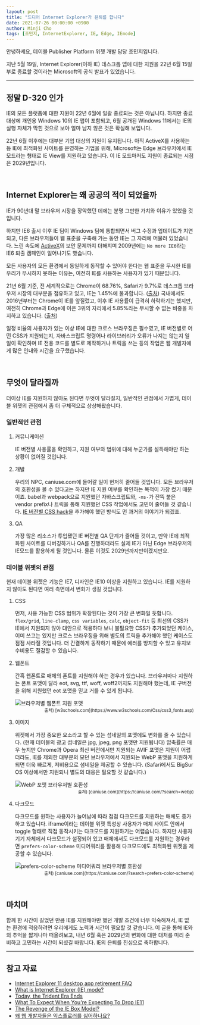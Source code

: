 ```yaml
---
layout: post
title: "드디어 Internet Explorer가 은퇴를 합니다"
date: 2021-07-26 00:00:00 +0900
author: Minji Cho
tags: [조민지, InternetExplorer, IE, Edge, IEmode]
---
```


안녕하세요, 데이블 Publisher Platform 위젯 개발 담당 조민지입니다.

지난 5월 19일, Internet Explorer(이하 IE) 데스크톱 앱에 대한 지원을 22년 6월 15일부로 종료할 것이라는 Microsoft의 공식 발표가 있었습니다.

<hr>

## 정말 D-320 인가

IE의 모든 플랫폼에 대한 지원이 22년 6월에 일괄 종료되는 것은 아닙니다.
하지만 종료 대상에 개인용 Windows 10의 IE 앱이 포함되고, 6월 공개된 Windows 11에서는 IE의 실행 자체가 막힌 것으로 보아 얼마 남지 않은 것은 확실해 보입니다.

22년 6월 이후에는 대부분 기업 대상의 지원이 유지됩니다. 아직 ActiveX를 사용하는 등 IE에 최적화된 사이트를 운영하는 기업을 위해, Microsoft는 Edge 브라우저에서 IE 모드라는 형태로 IE View를 지원하고 있습니다. 이 IE 모드마저도 지원이 종료되는 시점은 2029년입니다.

<br>

## Internet Explorer는 왜 공공의 적이 되었을까

IE가 90년대 말 브라우저 시장을 장악했던 데에는 분명 그만한 가치와 이유가 있었을 것입니다.

하지만 IE6 출시 이후 IE 팀이 Windows 팀에 통합되면서 버그 수정과 업데이트가 지연되고, 다른 브라우저들이 웹 표준을 구축해 가는 동안 IE는 그 자리에 머물러 있었습니다. 느린 속도에 [ActiveX](https://ko.wikipedia.org/wiki/%EC%95%A1%ED%8B%B0%EB%B8%8CX)의 보안 문제까지 더해지며 2009년에는 `No more IE6`라는 IE6 퇴출 캠페인이 일어나기도 했습니다.

모든 사용자의 모든 환경에서 동일하게 동작할 수 있어야 한다는 웹 표준을 무시한 IE를 우리가 무시하지 못하는 이유는, 여전히 IE를 사용하는 사용자가 있기 때문입니다.

21년 6월 기준, 전 세계적으로는 Chrome이 68.76%, Safari가 9.7%로 데스크톱 브라우저 시장의 대부분을 점유하고 있고, IE는 1.45%에 불과합니다. ([출처](https://gs.statcounter.com/browser-market-share/desktop/worldwide/#monthly-202106-202106-bar))
국내에서도 2016년부터는 Chrome이 IE를 앞질렀고, 이후 IE 사용률이 급격히 하락하기는 했지만, 여전히 Chrome과 Edge에 이은 3위의 자리에서 5.85%라는 무시할 수 없는 비중을 차지하고 있습니다. ([출처](https://gs.statcounter.com/browser-market-share/desktop/south-korea/#monthly-202106-202106-bar))

일정 비율의 사용자가 있는 이상 IE에 대한 크로스 브라우징은 필수였고, IE 버전별로 어떤 CSS가 지원되는지, 자바스크립트 명령어나 라이브러리가 오류가 나지는 않는지 일일이 확인하며 IE 전용 코드를 별도로 제작하거나 트릭을 쓰는 등의 작업은 웹 개발자에게 많은 인내와 시간을 요구했습니다.

<br>

## 무엇이 달라질까

더이상 IE를 지원하지 않아도 된다면 무엇이 달라질지, 일반적인 관점에서 가볍게, 데이블 위젯의 관점에서 좀 더 구체적으로 상상해봤습니다.

### 일반적인 관점

1. 커뮤니케이션

    IE 버전별 사용률을 확인하고, 지원 여부와 범위에 대해 누군가를 설득해야만 하는 상황이 없어질 것입니다.

2. 개발

    우리의 NPC, caniuse.com에 들어갈 일이 현저히 줄어들 것입니다. 모든 브라우저의 호환성을 볼 수 있다고는 하지만 IE 지원 여부를 확인하는 목적이 가장 컸기 때문이죠. babel과 webpack으로 지원했던 자바스크립트와, `-ms-`가 잔뜩 붙은 vendor prefix나 트릭을 통해 지원했던 CSS 작업에서도 고민이 줄어들 것 같습니다. [IE 버전별 CSS hack](https://css-tricks.com/how-to-create-an-ie-only-stylesheet/)을 추가해야 했던 방식도 먼 과거의 이야기가 되겠죠.

3. QA

    가장 많은 리소스가 투입됐던 IE 버전별 QA 단계가 줄어들 것이고, 만약 IE에 최적화된 사이트를 디버깅하거나 QA를 진행하더라도 실제 IE가 아닌 Edge 브라우저의 IE모드를 활용하게 될 것입니다. 물론 이것도 2029년까지만이겠지만요.

### 데이블 위젯의 관점

현재 데이블 위젯은 기능은 IE7, 디자인은 IE10 이상을 지원하고 있습니다. IE를 지원하지 않아도 된다면 여러 측면에서 변화가 생길 것입니다.

1. CSS

    먼저, 사용 가능한 CSS 범위가 확장된다는 것이 가장 큰 변화일 듯합니다.
    `flex/grid`, `line-clamp`, `css variables`, `calc`,  `object-fit` 등 최선의 CSS가 IE에서 지원되지 않아 대안으로 적용하다 보니 불필요한 CSS가 추가되었던 케이스, 이미 쓰고는 있지만 크로스 브라우징을 위해 별도의 트릭을 추가해야 했던 케이스도 점점 사라질 것입니다. 더 간결하게 동작하기 때문에 에러를 방지할 수 있고 유지보수비용도 절감할 수 있습니다.

2. 웹폰트

    간혹 웹폰트로 매체의 폰트를 지원해야 하는 경우가 있습니다. 브라우저마다 지원하는 폰트 포맷이 달라 eot, svg, ttf, woff, woff2까지도 지원해야 했는데, IE 구버전을 위해 지원했던 eot 포맷을 믿고 거를 수 있게 됩니다.

    <img src="/techblog/assets/images/IE-Retirement/webfont-format.png" alt="브라우저별 웹폰트 지원 포맷" />
    <small style="display:block;text-align:right">출처) [w3schools.com](https://www.w3schools.com/Css/css3_fonts.asp)</small>

3. 이미지

    위젯에서 가장 중요한 요소라고 할 수 있는 섬네일의 포맷에도 변화를 줄 수 있습니다. (현재 데이블의 광고 섬네일은 jpg, jpeg, png 포맷만 지원됩니다)
    압축률은 매우 높지만 Chrome과 Opera 최신 버전에서만 지원되는 AVIF 포맷은 지원이 어렵더라도, IE를 제외한 대부분의 모던 브라우저에서 지원되는 WebP 포맷을 지원하게 되면 더욱 빠르게, 저비용으로 섬네일을 제공할 수 있습니다. (Safari에서도 BigSur OS 이상에서만 지원되니 별도의 대응은 필요할 것 같습니다.)

    <img src="/techblog/assets/images/IE-Retirement/webp.png" alt="WebP 포맷 브라우저별 호환성" />
    <small style="display:block;text-align:right">출처) [caniuse.com](https://caniuse.com/?search=webp)</small>

4. 다크모드

    다크모드를 원하는 사용자가 늘어남에 따라 점점 다크모드를 지원하는 매체도 증가하고 있습니다. iframe이라는 데이블 위젯 특성상 사용자가 매체 사이트 안에서 toggle 형태로 직접 동작시키는 다크모드를 지원하기는 어렵습니다. 하지만 사용자 기기 자체에서 다크모드가 설정되어 있고 매체에서도 다크모드를 지원하는 경우라면 `prefers-color-scheme` 미디어쿼리를 활용해 다크모드에도 최적화된 위젯을 제공할 수 있습니다.

    <img src="/techblog/assets/images/IE-Retirement/prefers-color-scheme.png" alt="prefers-color-scheme 미디어쿼리 브라우저별 호환성" />
    <small style="display:block;text-align:right">출처) [caniuse.com](https://caniuse.com/?search=prefers-color-scheme)</small>

<br>

## 마치며

함께 한 시간이 길었던 만큼 IE를 지원해야만 했던 개발 조건에 너무 익숙해져서, IE 없는 환경에 적응하려면 우리에게도 노력과 시간이 필요할 것 같습니다. 이 글을 통해 IE와의 추억을 짧게나마 떠올려보고, 내년 6월 혹은 2029년의 변화에 대한 대처를 미리 준비하고 고민하는 시간이 되셨길 바랍니다. IE의 은퇴를 진심으로 축하합니다.

<hr>

## 참고 자료

- [Internet Explorer 11 desktop app retirement FAQ](https://techcommunity.microsoft.com/t5/windows-it-pro-blog/internet-explorer-11-desktop-app-retirement-faq/ba-p/2366549)
- [What is Internet Explorer (IE) mode?](https://docs.microsoft.com/en-us/deployedge/edge-ie-mode)
- [Today, the Trident Era Ends](https://schepp.dev/posts/today-the-trident-era-ends/)
- [What To Expect When You're Expecting To Drop IE11](https://dev.to/samthor/what-to-expect-when-you-re-expecting-to-drop-ie11-ifg)
- [The Revenge of the IE Box Model?](https://www.jefftk.com/p/the-revenge-of-the-ie-box-model)
- [왜 웹 개발자들은 익스플로러를 싫어하나요?](https://www.youtube.com/watch?v=T8r-6mMlzWg)